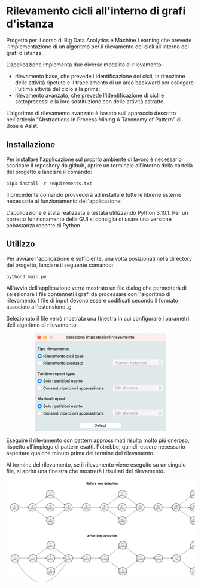 
# Rilevamento cicli all'interno di grafi d'istanza


Progetto per il corso di Big Data Analytics e Machine Learning che prevede l'implementazione di un algoritmo per il rilevamento dei cicli all'interno dei grafi d'istanza.

L'applicazione implementa due diverse modalità di rilevamento:
- rilevamento base, che prevede l'identificazione dei cicli, la rimozione delle attività ripetute e il tracciamento di un arco backward per collegare l'ultima attività del ciclo alla prima;
- rilevamento avanzato, che prevede l'identificazione di cicli e sottoprocessi e la loro sostituzione con delle attività astratte.

L'algoritmo di rilevamento avanzato è basato sull'approccio descritto nell'articolo "Abstractions in Process Mining A Taxonomy of Pattern" di Bose e Aalst.


## Installazione


Per installare l'applicazione sul proprio ambiente di lavoro è necessario scaricare il repository da github, aprire un terminale all'interno della cartella del progetto e lanciare il comando:

```
pip3 install -r requirements.txt
```
Il precedente comando provvederà ad installare tutte le librerie esterne necessarie al funzionamento dell'applicazione.

L'applicazione è stata realizzata e testata utilizzando Python 3.10.1. Per un corretto funzionamento della GUI si consiglia di usare una versione abbastanza recente di Python.

## Utilizzo

Per avviare l'applicazione è sufficiente, una volta posizionati nella directory del progetto, lanciare il seguente comando:
```
python3 main.py
```
All'avvio dell'applicazione verrà mostrato un file dialog che permetterà di selezionare i file contenneti i grafi da processare con l'algoritmo di rilevamento. I file di input devono essere codificati secondo il formato associato all'estensione .g.

Selezionato il file verrà mostrata una finestra in cui configurare i parametri dell'algoritmo di rilevamento.

<p align="center"><img width="350" alt="java 8 and prio java 8  array review example" src="https://github.com/Giacomo-pierig/Instance-graph-loop-detector/blob/main/images/Configurazione%20parametri%20rilevamento.png"></p>

Eseguire il rilevamento con pattern approssimati risulta molto più oneroso, rispetto all'impiego di pattern esatti. Potrebbe, quindi, essere necessario aspettare qualche minuto prima del termine del rilevamento.

Al termine del rilevamento, se il rilevamento viene eseguito su un singolo file, si aprirà una finestra che mostrerà i risultati del rilevamento.

<p align="center"><img width="620" alt="java 8 and prio java 8  array review example" src="https://github.com/Giacomo-pierig/Instance-graph-loop-detector/blob/main/images/Risultati%20del%20rilevamento.png"></p>
